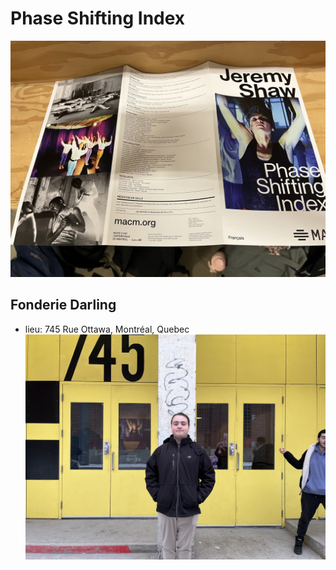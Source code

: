 # Phase Shifting Index
![Affiche de l'exposition](media/brochure_complete.jpg)

## Fonderie Darling
- lieu: 745 Rue Ottawa, Montréal, Quebec
![Moi devant la Fonderie Darling](media/entrer_fonderie_darling.jpg)
